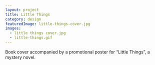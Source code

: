 ```yaml
---
layout: project
title: Little Things
category: design
featuredImage: little-things-cover.jpg
images:
  - little things cover.jpg
  - little-things.gif
---
```


Book cover accompanied by a promotional poster for “Little Things”, a mystery novel.
